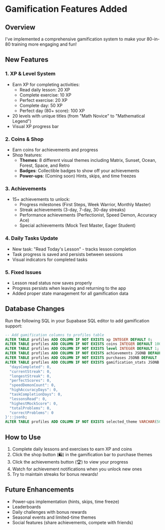 # Gamification Features Added

## Overview
I've implemented a comprehensive gamification system to make your 80-in-80 training more engaging and fun!

## New Features

### 1. **XP & Level System**
- Earn XP for completing activities:
  - Read daily lesson: 20 XP
  - Complete exercise: 10 XP
  - Perfect exercise: 20 XP
  - Complete day: 50 XP
  - Perfect day (80+ score): 100 XP
- 20 levels with unique titles (from "Math Novice" to "Mathematical Legend")
- Visual XP progress bar

### 2. **Coins & Shop**
- Earn coins for achievements and progress
- Shop features:
  - **Themes**: 8 different visual themes including Matrix, Sunset, Ocean, Forest, Space, and Retro
  - **Badges**: Collectible badges to show off your achievements
  - **Power-ups**: (Coming soon) Hints, skips, and time freezes

### 3. **Achievements**
- 15+ achievements to unlock:
  - Progress milestones (First Steps, Week Warrior, Monthly Master)
  - Streak achievements (3-day, 7-day, 30-day streaks)
  - Performance achievements (Perfectionist, Speed Demon, Accuracy Ace)
  - Special achievements (Mock Test Master, Eager Student)

### 4. **Daily Tasks Update**
- New task: "Read Today's Lesson" - tracks lesson completion
- Task progress is saved and persists between sessions
- Visual indicators for completed tasks

### 5. **Fixed Issues**
- Lesson read status now saves properly
- Progress persists when leaving and returning to the app
- Added proper state management for all gamification data

## Database Changes
Run the following SQL in your Supabase SQL editor to add gamification support:

```sql
-- Add gamification columns to profiles table
ALTER TABLE profiles ADD COLUMN IF NOT EXISTS xp INTEGER DEFAULT 0;
ALTER TABLE profiles ADD COLUMN IF NOT EXISTS coins INTEGER DEFAULT 100;
ALTER TABLE profiles ADD COLUMN IF NOT EXISTS level INTEGER DEFAULT 1;
ALTER TABLE profiles ADD COLUMN IF NOT EXISTS achievements JSONB DEFAULT '[]'::jsonb;
ALTER TABLE profiles ADD COLUMN IF NOT EXISTS purchases JSONB DEFAULT '[]'::jsonb;
ALTER TABLE profiles ADD COLUMN IF NOT EXISTS gamification_stats JSONB DEFAULT '{
  "daysCompleted": 0,
  "currentStreak": 0,
  "longestStreak": 0,
  "perfectScores": 0,
  "speedDemonCount": 0,
  "highAccuracyDays": 0,
  "taskCompletionDays": 0,
  "lessonsRead": 0,
  "highestMockScore": 0,
  "totalProblems": 0,
  "correctProblems": 0
}'::jsonb;
ALTER TABLE profiles ADD COLUMN IF NOT EXISTS selected_theme VARCHAR(50) DEFAULT 'dark';
```

## How to Use
1. Complete daily lessons and exercises to earn XP and coins
2. Click the shop button (🛍️) in the gamification bar to purchase themes
3. Click the achievements button (🏆) to view your progress
4. Watch for achievement notifications when you unlock new ones
5. Try to maintain streaks for bonus rewards!

## Future Enhancements
- Power-ups implementation (hints, skips, time freeze)
- Leaderboards
- Daily challenges with bonus rewards
- Seasonal events and limited-time themes
- Social features (share achievements, compete with friends)